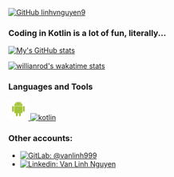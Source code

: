 [![GitHub linhvnguyen9](https://img.shields.io/github/followers/linhvnguyen9?label=follow&style=social)](https://github.com/linhvnguyen9)

### Coding in Kotlin is a lot of fun, literally... 

[![My's GitHub stats](https://github-readme-stats.vercel.app/api?username=linhvnguyen9&show_icons=true&theme=prussian)](https://github.com/anuraghazra/github-readme-stats)

[![willianrod's wakatime stats](https://github-readme-stats.vercel.app/api/wakatime?username=linhvnguyen9)](https://github.com/anuraghazra/github-readme-stats)

<!--
**linhvnguyen9/linhvnguyen9** is a ✨ _special_ ✨ repository because its `README.md` (this file) appears on your GitHub profile.

Here are some ideas to get you started:

- 🔭 I’m currently working on ...
- 🌱 I’m currently learning ...
- 👯 I’m looking to collaborate on ...
- 🤔 I’m looking for help with ...
- 💬 Ask me about ...
- 📫 How to reach me: ...
- 😄 Pronouns: ...
- ⚡ Fun fact: ...
-->

### Languages and Tools
<p align="left"> <a href="https://developer.android.com" target="_blank"> <img src="https://raw.githubusercontent.com/devicons/devicon/master/icons/android/android-original-wordmark.svg" alt="android" width="40" height="40"/> </a> <a href="https://kotlinlang.org" target="_blank"> <img src="https://www.vectorlogo.zone/logos/kotlinlang/kotlinlang-icon.svg" alt="kotlin" width="40" height="40"/> </a> </p>

### Other accounts:
- [![GitLab: @vanlinh999](https://img.shields.io/badge/-%40vanlinh999-orange?style=flat-square&logo=gitlab&logoColor=white&link=https://www.linkedin.com/public-profile/settings?trk=d_flagship3_profile_self_view_public_profile&lipi=urn%3Ali%3Apage%3Ad_flagship3_profile_self_edit_top_card%3Bcbf2z8b%2FSfa2CPDGSBYjcg%3D%3D)](https://gitlab.com/vanlinh999)
- [![Linkedin: Van Linh Nguyen](https://img.shields.io/badge/-Van%20Linh%20Nguyen-blue?style=flat-square&logo=Linkedin&logoColor=white&link=https://www.linkedin.com/public-profile/settings?trk=d_flagship3_profile_self_view_public_profile&lipi=urn%3Ali%3Apage%3Ad_flagship3_profile_self_edit_top_card%3Bcbf2z8b%2FSfa2CPDGSBYjcg%3D%3D)](https://www.linkedin.com/public-profile/settings?trk=d_flagship3_profile_self_view_public_profile&lipi=urn%3Ali%3Apage%3Ad_flagship3_profile_self_edit_top_card%3Bcbf2z8b%2FSfa2CPDGSBYjcg%3D%3D)

